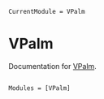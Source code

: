 ```@meta
CurrentModule = VPalm
```

# VPalm

Documentation for [VPalm](https://github.com/PalmStudio/VPalm.jl).

```@index
```

```@autodocs
Modules = [VPalm]
```
